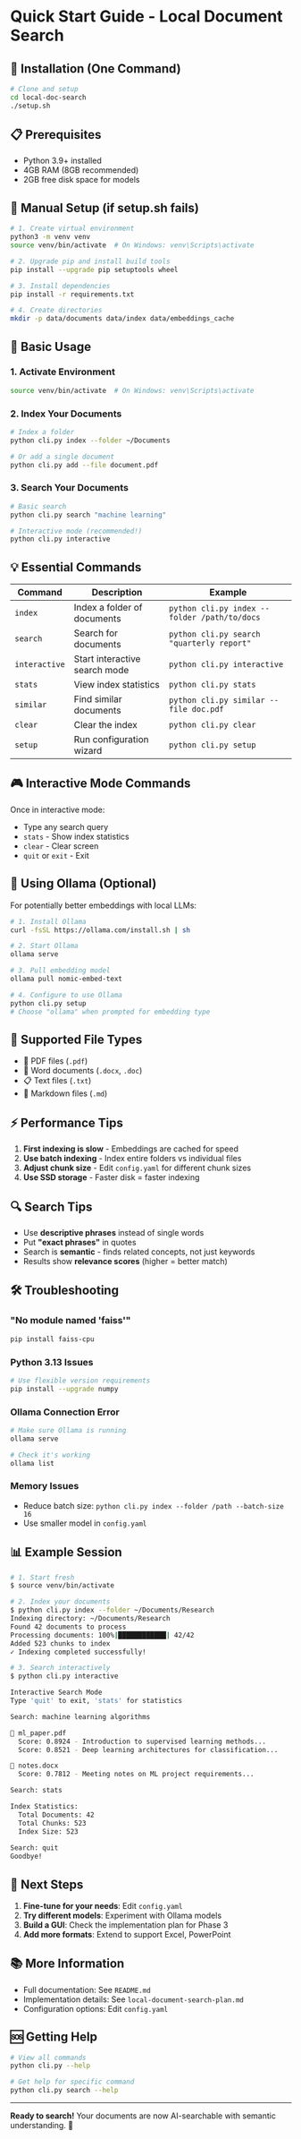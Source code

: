 # Quick Start Guide - Local Document Search

## 🚀 Installation (One Command)

```bash
# Clone and setup
cd local-doc-search
./setup.sh
```

## 📋 Prerequisites

- Python 3.9+ installed
- 4GB RAM (8GB recommended)  
- 2GB free disk space for models

## 🔧 Manual Setup (if setup.sh fails)

```bash
# 1. Create virtual environment
python3 -m venv venv
source venv/bin/activate  # On Windows: venv\Scripts\activate

# 2. Upgrade pip and install build tools
pip install --upgrade pip setuptools wheel

# 3. Install dependencies
pip install -r requirements.txt

# 4. Create directories
mkdir -p data/documents data/index data/embeddings_cache
```

## 🎯 Basic Usage

### 1. Activate Environment
```bash
source venv/bin/activate  # On Windows: venv\Scripts\activate
```

### 2. Index Your Documents
```bash
# Index a folder
python cli.py index --folder ~/Documents

# Or add a single document
python cli.py add --file document.pdf
```

### 3. Search Your Documents
```bash
# Basic search
python cli.py search "machine learning"

# Interactive mode (recommended!)
python cli.py interactive
```

## 💡 Essential Commands

| Command | Description | Example |
|---------|-------------|---------|
| `index` | Index a folder of documents | `python cli.py index --folder /path/to/docs` |
| `search` | Search for documents | `python cli.py search "quarterly report"` |
| `interactive` | Start interactive search mode | `python cli.py interactive` |
| `stats` | View index statistics | `python cli.py stats` |
| `similar` | Find similar documents | `python cli.py similar --file doc.pdf` |
| `clear` | Clear the index | `python cli.py clear` |
| `setup` | Run configuration wizard | `python cli.py setup` |

## 🎮 Interactive Mode Commands

Once in interactive mode:
- Type any search query
- `stats` - Show index statistics
- `clear` - Clear screen
- `quit` or `exit` - Exit

## 🤖 Using Ollama (Optional)

For potentially better embeddings with local LLMs:

```bash
# 1. Install Ollama
curl -fsSL https://ollama.com/install.sh | sh

# 2. Start Ollama
ollama serve

# 3. Pull embedding model
ollama pull nomic-embed-text

# 4. Configure to use Ollama
python cli.py setup
# Choose "ollama" when prompted for embedding type
```

## 📁 Supported File Types

- 📄 PDF files (`.pdf`)
- 📝 Word documents (`.docx`, `.doc`)
- 📋 Text files (`.txt`)
- 📖 Markdown files (`.md`)

## ⚡ Performance Tips

1. **First indexing is slow** - Embeddings are cached for speed
2. **Use batch indexing** - Index entire folders vs individual files
3. **Adjust chunk size** - Edit `config.yaml` for different chunk sizes
4. **Use SSD storage** - Faster disk = faster indexing

## 🔍 Search Tips

- Use **descriptive phrases** instead of single words
- Put **"exact phrases"** in quotes
- Search is **semantic** - finds related concepts, not just keywords
- Results show **relevance scores** (higher = better match)

## 🛠️ Troubleshooting

### "No module named 'faiss'"
```bash
pip install faiss-cpu
```

### Python 3.13 Issues
```bash
# Use flexible version requirements
pip install --upgrade numpy
```

### Ollama Connection Error
```bash
# Make sure Ollama is running
ollama serve

# Check it's working
ollama list
```

### Memory Issues
- Reduce batch size: `python cli.py index --folder /path --batch-size 16`
- Use smaller model in `config.yaml`

## 📊 Example Session

```bash
# 1. Start fresh
$ source venv/bin/activate

# 2. Index your documents
$ python cli.py index --folder ~/Documents/Research
Indexing directory: ~/Documents/Research
Found 42 documents to process
Processing documents: 100%|████████████| 42/42
Added 523 chunks to index
✓ Indexing completed successfully!

# 3. Search interactively
$ python cli.py interactive

Interactive Search Mode
Type 'quit' to exit, 'stats' for statistics

Search: machine learning algorithms

📄 ml_paper.pdf
  Score: 0.8924 - Introduction to supervised learning methods...
  Score: 0.8521 - Deep learning architectures for classification...

📄 notes.docx  
  Score: 0.7812 - Meeting notes on ML project requirements...

Search: stats

Index Statistics:
  Total Documents: 42
  Total Chunks: 523
  Index Size: 523
  
Search: quit
Goodbye!
```

## 🎯 Next Steps

1. **Fine-tune for your needs**: Edit `config.yaml`
2. **Try different models**: Experiment with Ollama models
3. **Build a GUI**: Check the implementation plan for Phase 3
4. **Add more formats**: Extend to support Excel, PowerPoint

## 📚 More Information

- Full documentation: See `README.md`
- Implementation details: See `local-document-search-plan.md`
- Configuration options: Edit `config.yaml`

## 🆘 Getting Help

```bash
# View all commands
python cli.py --help

# Get help for specific command
python cli.py search --help
```

---

**Ready to search!** Your documents are now AI-searchable with semantic understanding. 🎉